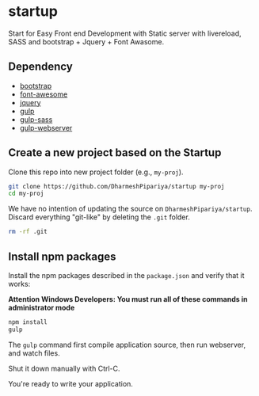 # startup
Start for Easy Front end Development with Static server with livereload, SASS and bootstrap + Jquery + Font Awasome.

## Dependency
- [bootstrap](https://www.npmjs.com/package/bootstrap)
- [font-awesome](https://www.npmjs.com/package/font-awesome)
- [jquery](https://www.npmjs.com/package/jquery)
- [gulp](https://www.npmjs.com/package/gulp)
- [gulp-sass](https://www.npmjs.com/package/gulp-sass)
- [gulp-webserver](https://www.npmjs.com/package/gulp-webserver)


## Create a new project based on the Startup

Clone this repo into new project folder (e.g., `my-proj`).
```bash
git clone https://github.com/DharmeshPipariya/startup my-proj
cd my-proj
```

We have no intention of updating the source on `DharmeshPipariya/startup`.
Discard everything "git-like" by deleting the `.git` folder.
```bash
rm -rf .git
```

## Install npm packages

Install the npm packages described in the `package.json` and verify that it works:

**Attention Windows Developers:  You must run all of these commands in administrator mode**

```bash
npm install
gulp
```

The `gulp` command first compile application source, then run webserver, and watch files.

Shut it down manually with Ctrl-C.

You're ready to write your application.